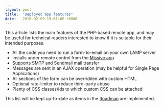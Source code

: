 ```yaml
---
layout: post
title:  "Deployed app features"
date:   2018-02-09 19:01:00 +0000
---
```


This article lists the main features of the PHP-based remote app, and may be useful
for technical readers interested to know if it is suitable for their intended purposes.

* All the code you need to run a form-to-email on your own LAMP server
* Installs under remote control from the [Missive app](https://missive-test.jondh.me.uk/)
* Supports SMTP and Sendmail mail transfer
* Messages are sent in an AJAX operation (may be helpful for Single Page Applications)
* All sections of the form can be overridden with custom HTML
* Optional rate-limiter to reduce third-party abuse
* Plenty of CSS classes/ids to which custom CSS can be attached

This list will be kept up-to-date as items in the
[Roadmap](http://localhost:4000/2018/02/09/roadmap.html) are implemented.
